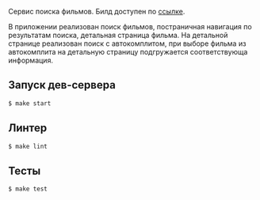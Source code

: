 Сервис поиска фильмов.
Билд доступен по [ссылке](https://digital-economy-league.now.sh/).

В приложении реализован поиск фильмов, постраничная навигация по результатам поиска, детальная страница фильма.
На детальной странице реализован поиск с автокомплитом, при выборе фильма из автокомплита на детальную страницу подгружается соответствующа информация.

## Запуск дев-сервера

```sh
$ make start
```

## Линтер

```sh
$ make lint
```

## Тесты

```sh
$ make test
```
